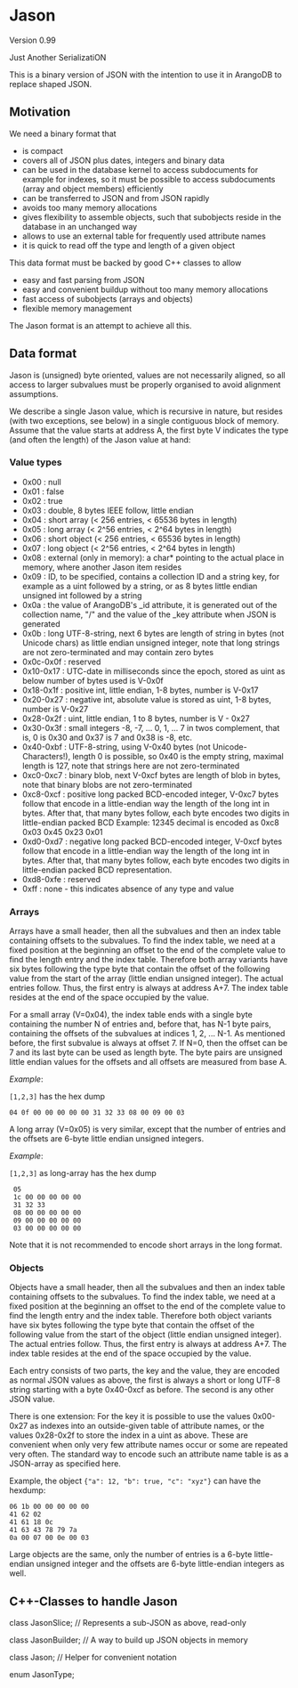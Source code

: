 Jason
=====

Version 0.99

Just Another SerializatiON

This is a binary version of JSON with the intention to use it in
ArangoDB to replace shaped JSON.

Motivation
----------

We need a binary format that

  - is compact
  - covers all of JSON plus dates, integers and binary data
  - can be used in the database kernel to access subdocuments for
    example for indexes, so it must be possible to access subdocuments
    (array and object members) efficiently
  - can be transferred to JSON and from JSON rapidly
  - avoids too many memory allocations
  - gives flexibility to assemble objects, such that subobjects reside
    in the database in an unchanged way
  - allows to use an external table for frequently used attribute names
  - it is quick to read off the type and length of a given object

This data format must be backed by good C++ classes to allow

  - easy and fast parsing from JSON
  - easy and convenient buildup without too many memory allocations
  - fast access of subobjects (arrays and objects)
  - flexible memory management

The Jason format is an attempt to achieve all this.

Data format
-----------

Jason is (unsigned) byte oriented, values are not necessarily aligned, so
all access to larger subvalues must be properly organised to avoid
alignment assumptions.

We describe a single Jason value, which is recursive in nature, but
resides (with two exceptions, see below) in a single contiguous block of
memory. Assume that the value starts at address A, the first byte V 
indicates the type (and often the length) of the Jason value at hand:

### Value types

  - 0x00      : null
  - 0x01      : false
  - 0x02      : true
  - 0x03      : double, 8 bytes IEEE follow, little endian
  - 0x04      : short array (< 256 entries, < 65536 bytes in length)
  - 0x05      : long array (< 2^56 entries, < 2^64 bytes in length)
  - 0x06      : short object (< 256 entries, < 65536 bytes in length)
  - 0x07      : long object (< 2^56 entries, < 2^64 bytes in length)
  - 0x08      : external (only in memory): a char* pointing to the actual
                place in memory, where another Jason item resides
  - 0x09      : ID, to be specified, contains a collection ID and a
                string key, for example as a uint followed by a string,
                or as 8 bytes little endian unsigned int followed by a
                string
  - 0x0a      : the value of ArangoDB's _id attribute, it is generated
                out of the collection name, "/" and the value of the
                _key attribute when JSON is generated
  - 0x0b      : long UTF-8-string, next 6 bytes are length of string in
                bytes (not Unicode chars) as little endian unsigned
                integer, note that long strings are not zero-terminated
                and may contain zero bytes
  - 0x0c-0x0f : reserved
  - 0x10-0x17 : UTC-date in milliseconds since the epoch, stored as uint
                as below number of bytes used is V-0x0f
  - 0x18-0x1f : positive int, little endian, 1-8 bytes, number is V-0x17
  - 0x20-0x27 : negative int, absolute value is stored as uint, 1-8
                bytes, number is V-0x27
  - 0x28-0x2f : uint, little endian, 1 to 8 bytes, number is V - 0x27
  - 0x30-0x3f : small integers -8, -7, ... 0, 1, ... 7 in twos complement, 
                that is, 0 is 0x30 and 0x37 is 7 and 0x38 is -8, etc. 
  - 0x40-0xbf : UTF-8-string, using V-0x40 bytes (not Unicode-Characters!), 
                length 0 is possible, so 0x40 is the empty string,
                maximal length is 127, note that strings here are not
                zero-terminated
  - 0xc0-0xc7 : binary blob, next V-0xcf bytes are length of blob in bytes,
                note that binary blobs are not zero-terminated
  - 0xc8-0xcf : positive long packed BCD-encoded integer, V-0xc7 bytes follow
                that encode in a little-endian way the length of the
                long int in bytes. After that, that many bytes follow,
                each byte encodes two digits in little-endian packed BCD
                Example: 12345 decimal is encoded as
                         0xc8 0x03 0x45 0x23 0x01
  - 0xd0-0xd7 : negative long packed BCD-encoded integer, V-0xcf bytes
                follow that encode in a little-endian way the length of
                the long int in bytes. After that, that many bytes
                follow, each byte encodes two digits in little-endian
                packed BCD representation.
  - 0xd8-0xfe : reserved
  - 0xff      : none - this indicates absence of any type and value

### Arrays

Arrays have a small header, then all the subvalues and then an index
table containing offsets to the subvalues. To find the index table,
we need at a fixed position at the beginning an offset to the end of 
the complete value to find the length entry and the index table.
Therefore both array variants have six bytes following the type byte
that contain the offset of the following value from the start of the 
array (little endian unsigned integer). The actual entries follow. 
Thus, the first entry is always at address A+7. The index table
resides at the end of the space occupied by the value.

For a small array (V=0x04), the index table ends with a single byte
containing the number N of entries and, before that, has N-1 byte pairs,
containing the offsets of the subvalues at indices 1, 2, ... N-1. As
mentioned before, the first subvalue is always at offset 7. If N=0, then
the offset can be 7 and its last byte can be used as length byte. The
byte pairs are unsigned little endian values for the offsets and all
offsets are measured from base A.


*Example*:

`[1,2,3]` has the hex dump 

    04 0f 00 00 00 00 00 31 32 33 08 00 09 00 03 

A long array (V=0x05) is very similar, except that the number of entries
and the offsets are 6-byte little endian unsigned integers.

*Example*:

`[1,2,3]` as long-array has the hex dump

     05 
     1c 00 00 00 00 00
     31 32 33
     08 00 00 00 00 00
     09 00 00 00 00 00
     03 00 00 00 00 00

Note that it is not recommended to encode short arrays in the long format.


### Objects

Objects have a small header, then all the subvalues and then an index
table containing offsets to the subvalues. To find the index table,
we need at a fixed position at the beginning an offset to the end of 
the complete value to find the length entry and the index table.
Therefore both object variants have six bytes following the type byte
that contain the offset of the following value from the start of the 
object (little endian unsigned integer). The actual entries follow.
Thus, the first entry is always at address A+7. The index table
resides at the end of the space occupied by the value.

Each entry consists of two parts, the key and the value, they are
encoded as normal JSON values as above, the first is always a short or
long UTF-8 string starting with a byte 0x40-0xcf as before. The second
is any other JSON value.

There is one extension: For the key it is possible to use the values
0x00-0x27 as indexes into an outside-given table of attribute names, or
the values 0x28-0x2f to store the index in a uint as above. These are
convenient when only very few attribute names occur or some are repeated
very often. The standard way to encode such an attribute name table is
as a JSON-array as specified here.

Example, the object `{"a": 12, "b": true, "c": "xyz"}` can have the hexdump:

    06 1b 00 00 00 00 00
    41 62 02 
    41 61 18 0c 
    41 63 43 78 79 7a
    0a 00 07 00 0e 00 03

Large objects are the same, only the number of entries is a 6-byte
little-endian unsigned integer and the offsets are 6-byte little-endian 
integers as well.


C++-Classes to handle Jason
--------------------------

class JasonSlice;   // Represents a sub-JSON as above, read-only

class JasonBuilder; // A way to build up JSON objects in memory

class Jason;       // Helper for convenient notation

enum JasonType;




